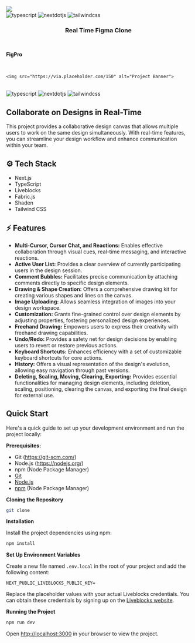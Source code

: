 <div align="left">
<img src="C:\Users\A_R_COMPUTERS\Pictures\Screenshots\Figpro.png">

  <div>
    <img src="https://img.shields.io/badge/-TypeScript-black?style=for-the-badge&logoColor=white&logo=typescript&color=3178C6" alt="typescript" />
    <img src="https://img.shields.io/badge/-Next_JS-black?style=for-the-badge&logoColor=white&logo=nextdotjs&color=000000" alt="nextdotjs" />
    <img src="https://img.shields.io/badge/-Tailwind_CSS-black?style=for-the-badge&logoColor=white&logo=tailwindcss&color=06B6D4" alt="tailwindcss" />
  </div>

  <h3 align="center">Real Time Figma Clone</h3>

 

<div align="left">

  <br />

  **FigPro**  

  <br />

    <img src="https://via.placeholder.com/150" alt="Project Banner">
  </a>

  <br />

  <div>
    <img src="https://img.shields.io/badge/-TypeScript-black?style=for-the-badge&logoColor=white&logo=typescript&color=3178C6" alt="typescript" />
    <img src="https://img.shields.io/badge/-Next_JS-black?style=for-the-badge&logoColor=white&logo=nextdotjs&color=000000" alt="nextdotjs" />
    <img src="https://img.shields.io/badge/-Tailwind_CSS-black?style=for-the-badge&logoColor=white&logo=tailwindcss&color=06B6D4" alt="tailwindcss" />
  </div>

</div>

##  Collaborate on Designs in Real-Time

This project provides a collaborative design canvas that allows multiple users to work on the same design simultaneously. With real-time features, you can streamline your design workflow and enhance communication within your team.

## ⚙️ Tech Stack

- Next.js
- TypeScript
- Liveblocks
- Fabric.js
- Shaden
- Tailwind CSS

## ⚡️ Features

- **Multi-Cursor, Cursor Chat, and Reactions:** Enables effective collaboration through visual cues, real-time messaging, and interactive reactions.
- **Active User List:** Provides a clear overview of currently participating users in the design session.
- **Comment Bubbles:** Facilitates precise communication by attaching comments directly to specific design elements.
- **Drawing & Shape Creation:** Offers a comprehensive drawing kit for creating various shapes and lines on the canvas.
- **Image Uploading:** Allows seamless integration of images into your design workspace.
- **Customization:** Grants fine-grained control over design elements by adjusting properties, fostering personalized design experiences.
- **Freehand Drawing:** Empowers users to express their creativity with freehand drawing capabilities.
- **Undo/Redo:** Provides a safety net for design decisions by enabling users to revert or restore previous actions.
- **Keyboard Shortcuts:** Enhances efficiency with a set of customizable keyboard shortcuts for core actions.
- **History:** Offers a visual representation of the design's evolution, allowing easy navigation through past versions.
- **Deleting, Scaling, Moving, Clearing, Exporting:** Provides essential functionalities for managing design elements, including deletion, scaling, positioning, clearing the canvas, and exporting the final design for external use.

##  Quick Start

Here's a quick guide to set up your development environment and run the project locally:

**Prerequisites:**

- Git (https://git-scm.com/)
- Node.js (https://nodejs.org/)
- npm (Node Package Manager)
- [Git](https://git-scm.com/)
- [Node.js](https://nodejs.org/en)
- [npm](https://www.npmjs.com/) (Node Package Manager)

**Cloning the Repository**

```bash
git clone 
```

**Installation**

Install the project dependencies using npm:

```bash
npm install
```

**Set Up Environment Variables**

Create a new file named `.env.local` in the root of your project and add the following content:

```env
NEXT_PUBLIC_LIVEBLOCKS_PUBLIC_KEY=
```

Replace the placeholder values with your actual Liveblocks credentials. You can obtain these credentials by signing up on the [Liveblocks website](https://liveblocks.io).

**Running the Project**

```bash
npm run dev
```

Open [http://localhost:3000](http://localhost:3000) in your browser to view the project.

